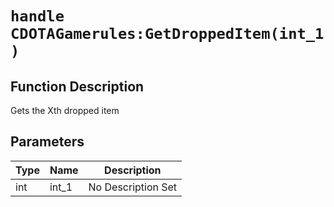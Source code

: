 # `handle CDOTAGamerules:GetDroppedItem(int_1 )`
## Function Description
Gets the Xth dropped item
## Parameters
Type|Name|Description
--|--|--
int|int_1|No Description Set
